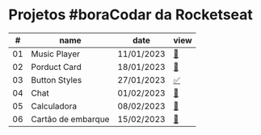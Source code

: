 # Projetos #boraCodar da Rocketseat

 <table>
    <thead>
      <tr>
        <th>#</th>
        <th>name</th>
        <th>date</th>
        <th>view</th>
        </tr>
    </thead>
    <tbody>
      <tr>
        <td>01</td>
        <td>Music Player</td>
        <td>11/01/2023</td>
        <td><a href="desafio-01">🎵</a></td>
      </tr>
      <tr>
        <td>02</td>
        <td>Porduct Card</td>
        <td>18/01/2023</td>
        <td><a href="desafio-02">🪪</a></td>
      </tr>
      <tr>
        <td>03</td>
        <td>Button Styles</td>
        <td>27/01/2023</td>
        <td><a href="desafio-03">✅</a></td>
      </tr>
      <tr>
        <td>04</td>
        <td>Chat</td>
        <td>01/02/2023</td>
        <td><a href="desafio-04">💬</a></td>
      </tr>
      <tr>
        <td>05</td>
        <td>Calculadora</td>
        <td>08/02/2023</td>
        <td><a href="desafio-05">🧮</a></td>
      </tr>
      <tr>
        <td>06</td>
        <td>Cartão de embarque</td>
        <td>15/02/2023</td>
        <td><a href="desafio-05">🧾</a></td>
      </tr>
    </tbody>
  </table>
